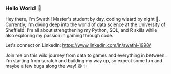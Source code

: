 ### Hello World! 👀

Hey there, I'm Swathi!  Master's student by day, coding wizard by night 🌙. Currently, I'm diving deep into the world of data science at the University of Sheffield. I'm all about strengthening my Python, SQL, and R skills while also exploring my passion in gaming through code.

Let's connect on LinkedIn: https://www.linkedin.com/in/swathi-1998/

Join me on this wild journey from data to games and everything in between. I'm starting from scratch and building my way up, so expect some fun and maybe a few bugs along the way! 😄 ✨

